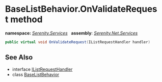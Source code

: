 # BaseListBehavior.OnValidateRequest method
**namespace:** *[Serenity.Services](../../README.md#serenity.services-namespace)*   **assembly**: *[Serenity.Net.Services](../../README.md)*

```csharp
public virtual void OnValidateRequest(IListRequestHandler handler)
```

## See Also

* interface [IListRequestHandler](../IListRequestHandler.md)
* class [BaseListBehavior](../BaseListBehavior.md)